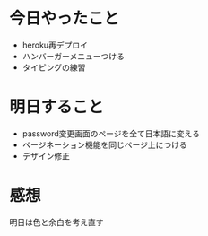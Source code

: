 # 今日やったこと
- heroku再デプロイ
- ハンバーガーメニューつける
- タイピングの練習

# 明日すること
- password変更画面のページを全て日本語に変える
- ページネーション機能を同じページ上につける
- デザイン修正

# 感想
明日は色と余白を考え直す
